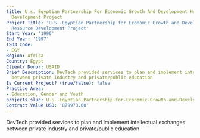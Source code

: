 ```yaml
---
title: U.s. Egyptian Partnership For Economic Growth And Development Human Resource
  Development Project
Project Title: 'U.S.-Egyptian Partnership for Economic Growth and Development: Human
  Resource Development Project'
Start Year: '1996'
End Year: '1997'
ISO3 Code:
- EGY
Region: Africa
Country: Egypt
Client/ Donor: USAID
Brief Description: DevTech provided services to plan and implement intellectual exchanges
  between private industry and private/public education
Is Current Project? (true/false): false
Practice Area:
- Education, Gender and Youth
projects_slug: U.S.-Egyptian-Partnership-for-Economic-Growth-and-Development-Human-Resource-Development-Project
Contract Value USD: '879973.00'
---
```


DevTech provided services to plan and implement intellectual exchanges between private industry and private/public education
